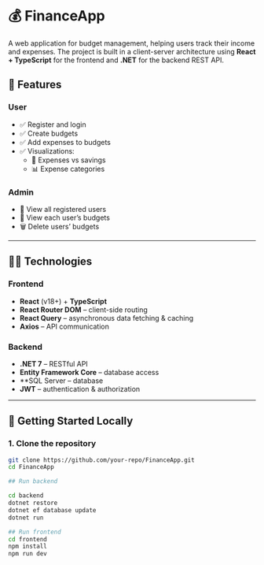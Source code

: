 
# 💰 FinanceApp

A web application for budget management, helping users track their income and expenses. The project is built in a client-server architecture using **React + TypeScript** for the frontend and **.NET** for the backend REST API.

## 📌 Features

### User
- ✅ Register and login
- ✅ Create budgets
- ✅ Add expenses to budgets
- ✅ Visualizations:
  - 💸 Expenses vs savings
  - 📊 Expense categories

### Admin
- 👥 View all registered users
- 📂 View each user’s budgets
- 🗑️ Delete users’ budgets

---

## 🧑‍💻 Technologies

### Frontend
- **React** (v18+) + **TypeScript**
- **React Router DOM** – client-side routing
- **React Query** – asynchronous data fetching & caching
- **Axios** – API communication

### Backend
- **.NET 7** – RESTful API
- **Entity Framework Core** – database access
- **SQL Server – database
- **JWT** – authentication & authorization

---

## 🚀 Getting Started Locally

### 1. Clone the repository

```bash
git clone https://github.com/your-repo/FinanceApp.git
cd FinanceApp

## Run backend

cd backend
dotnet restore
dotnet ef database update
dotnet run

## Run frontend
cd frontend
npm install
npm run dev
